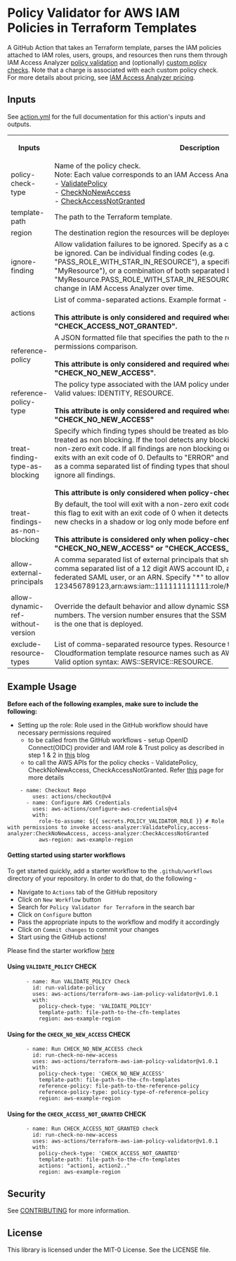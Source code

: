 # Policy Validator for AWS IAM Policies in Terraform Templates

A GitHub Action that takes an Terraform template, parses the IAM policies attached to IAM roles, users, groups, and resources then runs them through IAM Access Analyzer [policy validation](https://docs.aws.amazon.com/IAM/latest/UserGuide/access-analyzer-policy-validation.html) and (optionally) [custom policy checks](https://docs.aws.amazon.com/IAM/latest/UserGuide/access-analyzer-custom-policy-checks.html). Note that a charge is associated with each custom policy check. For more details about pricing, see [IAM Access Analyzer pricing](https://aws.amazon.com/iam/access-analyzer/pricing/).

## Inputs

See [action.yml](action.yaml) for the full documentation for this action's inputs and outputs.

<div data-section-="">
   <table title="Sheet4">
      <tbody>
         <tr>
            <th rowspan="2" style="text-align: center;">Inputs</th>
            <th rowspan="2" style="text-align: center;">Description</th>
            <th rowspan="2" style="text-align: center;">Options</th>
            <th rowspan="2" style="text-align: center;">Required</th>
            <th colspan="3" style="text-align: center;">Applies To which policy-check-type</th>
         </tr>
         <tr>
            <th style="text-align: center;">VALIDATE_POLICY</th>
            <th style="text-align: center;">CHECK_NO_NEW_ACCESS</th>
            <th style="text-align: center;">CHECK_ACCESS_NOT_GRANTED</th>
         </tr>
         <tr>
            <td>policy-check-type</td>
            <td>Name of the policy check.<br />Note: Each value corresponds to an IAM Access Analyzer API. <br />- <a href="https://docs.aws.amazon.com/access-analyzer/latest/APIReference/API_ValidatePolicy.html">ValidatePolicy</a><br />- <a href="https://docs.aws.amazon.com/access-analyzer/latest/APIReference/API_CheckNoNewAccess.html">CheckNoNewAccess</a><br />- <a href="https://docs.aws.amazon.com/access-analyzer/latest/APIReference/API_CheckAccessNotGranted.html">CheckAccessNotGranted</a></td>
            <td>VALIDATE_POLICY, CHECK_NO_NEW_ACCESS, CHECK_ACCESS_NOT_GRANTED.</td>
            <td>Yes</td>
            <td>✅</td>
            <td>✅</td>
            <td>✅</td>
         </tr>
         <tr>
            <td>template-path</td>
            <td>The path to the Terraform template.</td>
            <td>FILE_PATH.json</td>
            <td>Yes</td>
            <td>✅</td>
            <td>✅</td>
            <td>✅</td>
         </tr>
         <tr>
            <td>region</td>
            <td>The destination region the resources will be deployed to.</td>
            <td>REGION</td>
            <td>Yes</td>
            <td>✅</td>
            <td>✅</td>
            <td>✅</td>
         </tr>
         <tr>
            <td>ignore-finding</td>
            <td>Allow validation failures to be ignored. Specify as a comma separated list of findings to be ignored. Can be individual finding codes (e.g. "PASS_ROLE_WITH_STAR_IN_RESOURCE"), a specific resource name (e.g. "MyResource"), or a combination of both separated by a period.(e.g. "MyResource.PASS_ROLE_WITH_STAR_IN_RESOURCE"). Names of finding codes may change in IAM Access Analyzer over time.</td>
            <td>FINDING_CODE,RESOURCE_NAME,RESOURCE_NAME.FINDING_CODE</td>
            <td>No</td>
            <td>✅</td>
            <td>✅</td>
            <td>✅</td>
         </tr>
         <tr>
            <td>actions</td>
            <td>List of comma-separated actions. Example format - ACTION,ACTION,ACTION. <br /><br /><strong>This attribute is only considered and required when policy-check-type is "CHECK_ACCESS_NOT_GRANTED".</strong></td>
            <td>ACTION,ACTION,ACTION</td>
            <td>No</td>
            <td>❌</td>
            <td>❌</td>
            <td>✅</td>
         </tr>
         <tr>
            <td>reference-policy</td>
            <td>A JSON formatted file that specifies the path to the reference policy that is used for a permissions comparison. <br /><br /><strong>This attribute is only considered and required when policy-check-type is "CHECK_NO_NEW_ACCESS".</strong></td>
            <td>No</td>
            <td>❌</td>
            <td>✅</td>
            <td>❌</td>
         </tr>
         <tr>
            <td>reference-policy-type</td>
            <td>The policy type associated with the IAM policy under analysis and the reference policy. Valid values: IDENTITY, RESOURCE. <br /><br /><strong> This attribute is only considered and required when policy-check-type is "CHECK_NO_NEW_ACCESS"</strong></td>
            <td>No</td>
            <td>❌</td>
            <td>✅</td>
            <td>❌</td>
         </tr>
         <tr>
            <td>treat-finding-type-as-blocking</td>
            <td>Specify which finding types should be treated as blocking. Other finding types are treated as non blocking. If the tool detects any blocking finding types, it will exit with a non-zero exit code. If all findings are non blocking or there are no findings, the tool exits with an exit code of 0. Defaults to "ERROR" and "SECURITY_WARNING". Specify as a comma separated list of finding types that should be blocking. Pass "NONE" to ignore all findings. <br /><br /><strong>This attribute is only considered when policy-check-type is "VALIDATE_POLICY".</strong></td>
            <td>ERROR,SECURITY_WARNING,WARNING,SUGGESTION,NONE</td>
            <td>No</td>
            <td>✅</td>
            <td>❌</td>
            <td>❌</td>
         </tr>
         <tr>
            <td>treat-findings-as-non-blocking</td>
            <td>By default, the tool will exit with a non-zero exit code when it detects any findings. Set this flag to exit with an exit code of 0 when it detects findings. You can use this to run new checks in a shadow or log only mode before enforcing them. <br /><br /><strong>This attribute is considered only when policy-check-type is "CHECK_NO_NEW_ACCESS" or "CHECK_ACCESS_NOT_GRANTED".</strong></td>
            <td>No</td>
            <td>❌</td>
            <td>✅</td>
            <td>✅</td>
         </tr>
         <tr>
            <td>allow-external-principals</td>
            <td>A comma separated list of external principals that should be ignored. Specify as a comma separated list of a 12 digit AWS account ID, a federated web identity user, a federated SAML user, or an ARN. Specify "*" to allow anonymous access. (e.g. 123456789123,arn:aws:iam::111111111111:role/MyOtherRole,graph.facebook.com).</td>
            <td>ACCOUNT,ARN</td>
            <td>No</td>
            <td>✅</td>
            <td>❌</td>
            <td>❌</td>
         </tr>
         <tr>
            <td>allow-dynamic-ref-without-version</td>
            <td>Override the default behavior and allow dynamic SSM references without version numbers. The version number ensures that the SSM parameter value that was validated is the one that is deployed.</td>
            <td>No</td>
            <td>✅</td>
            <td>✅</td>
            <td>✅</td>
         </tr>
         <tr>
            <td>exclude-resource-types</td>
            <td>List of comma-separated resource types. Resource types should be the same as Cloudformation template resource names such as AWS::IAM::Role, AWS::S3::Bucket. Valid option syntax: AWS::SERVICE::RESOURCE.</td>
            <td>AWS::SERVICE::RESOURCE, AWS::SERVICE::RESOURCE</td>
            <td>No</td>
            <td>✅</td>
            <td>✅</td>
            <td>✅</td>
         </tr>
      </tbody>
   </table>
</div>

## Example Usage

**Before each of the following examples, make sure to include the following:**

- Setting up the role: Role used in the GitHub workflow should have necessary permissions required
  - to be called from the GitHub workflows - setup OpenID Connect(OIDC) provider and IAM role & Trust policy as described in step 1 & 2 in [this](https://aws.amazon.com/blogs/security/use-iam-roles-to-connect-github-actions-to-actions-in-aws/) blog
  - to call the AWS APIs for the policy checks - ValidatePolicy, CheckNoNewAccess, CheckAccessNotGranted. Refer [this](https://docs.aws.amazon.com/IAM/latest/UserGuide/access-analyzer-checks-validating-policies.html) page for more details

```
    - name: Checkout Repo
        uses: actions/checkout@v4
      - name: Configure AWS Credentials
        uses: aws-actions/configure-aws-credentials@v4
        with:
          role-to-assume: ${{ secrets.POLICY_VALIDATOR_ROLE }} # Role with permissions to invoke access-analyzer:ValidatePolicy,access-analyzer:CheckNoNewAccess, access-analyzer:CheckAccessNotGranted
          aws-region: aws-example-region
```

#### Getting started using starter workflows 

To get started quickly, add a starter workflow to the `.github/workflows` directory of your repository. In order to do that, do the following -

- Navigate to `Actions` tab of the GitHub repository
- Click on `New Workflow` button
- Search for `Policy Validator for Terraform` in the search bar
- Click on `Configure` button
- Pass the appropriate inputs to the workflow and modify it accordingly
- Click on `Commit changes` to commit your changes
- Start using the GitHub actions!

Please find the starter workflow [here](https://github.com/actions/starter-workflows/blob/main/code-scanning/policy-validator-tf.yaml)

#### Using `VALIDATE_POLICY` CHECK

```
      - name: Run VALIDATE_POLICY Check
        id: run-validate-policy
        uses: aws-actions/terraform-aws-iam-policy-validator@v1.0.1
        with:
          policy-check-type: 'VALIDATE_POLICY'
          template-path: file-path-to-the-cfn-templates
          region: aws-example-region

```

#### Using for the `CHECK_NO_NEW_ACCESS` CHECK

```
      - name: Run CHECK_NO_NEW_ACCESS check
        id: run-check-no-new-access
        uses: aws-actions/terraform-aws-iam-policy-validator@v1.0.1
        with:
          policy-check-type: 'CHECK_NO_NEW_ACCESS'
          template-path: file-path-to-the-cfn-templates
          reference-policy: file-path-to-the-reference-policy
          reference-policy-type: policy-type-of-reference-policy
          region: aws-example-region
```

#### Using for the `CHECK_ACCESS_NOT_GRANTED` CHECK

```
      - name: Run CHECK_ACCESS_NOT_GRANTED check
        id: run-check-no-new-access
        uses: aws-actions/terraform-aws-iam-policy-validator@v1.0.1
        with:
          policy-check-type: 'CHECK_ACCESS_NOT_GRANTED'
          template-path: file-path-to-the-cfn-templates
          actions: "action1, action2.."
          region: aws-example-region
```

## Security

See [CONTRIBUTING](CONTRIBUTING.md#security-issue-notifications) for more information.

## License

This library is licensed under the MIT-0 License. See the LICENSE file.
